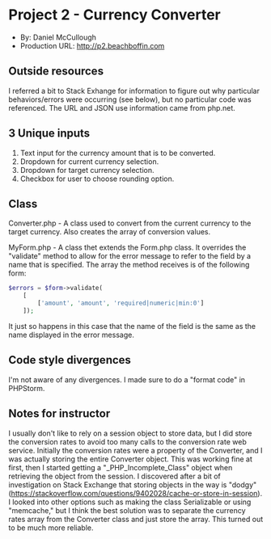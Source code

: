 # Project 2 - Currency Converter
+ By: Daniel McCullough
+ Production URL: <http://p2.beachboffin.com>

## Outside resources
I referred a bit to Stack Exhange for information to figure out why particular behaviors/errors were occurring (see below), but no particular code was referenced.  The URL and JSON use information came from php.net.

## 3 Unique inputs

1. Text input for the currency amount that is to be converted.
2. Dropdown for current currency selection.
3. Dropdown for target currency selection.
4. Checkbox for user to choose rounding option.

## Class
Converter.php - A class used to convert from the current currency to the target currency.  Also creates the array of conversion values.

MyForm.php - A class thet extends the Form.php class.  It overrides the "validate" method to allow for the error message to refer to the field by a name that is specified.  The array the method receives is of the following form:
```php
$errors = $form->validate(
    [
        ['amount', 'amount', 'required|numeric|min:0']
    ]);
```
It just so happens in this case that the name of the field is the same as the name displayed in the error message.

## Code style divergences
I'm not aware of any divergences.  I made sure to do a "format code" in PHPStorm.

## Notes for instructor
I usually don't like to rely on a session object to store data, but I did store the conversion rates to avoid too many calls to the conversion rate web service.  Initially the conversion rates were a property of the Converter, and I was actually storing the entire Converter object.  This was working fine at first, then I started getting a "_PHP_Incomplete_Class" object when retrieving the object from the session.  I discovered after a bit of investigation on Stack Exchange that storing objects in the way is "dodgy" (https://stackoverflow.com/questions/9402028/cache-or-store-in-session). I looked into other options such as making the class Serializable or using "memcache," but I think the best solution was to separate the currency rates array from the Converter class and just store the array.  This turned out to be much more reliable.   
